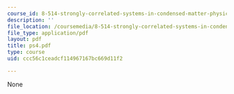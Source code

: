 ```yaml
---
course_id: 8-514-strongly-correlated-systems-in-condensed-matter-physics-fall-2003
description: ''
file_location: /coursemedia/8-514-strongly-correlated-systems-in-condensed-matter-physics-fall-2003/ccc56c1ceadcf114967167bc669d11f2_ps4.pdf
file_type: application/pdf
layout: pdf
title: ps4.pdf
type: course
uid: ccc56c1ceadcf114967167bc669d11f2

---
```

None